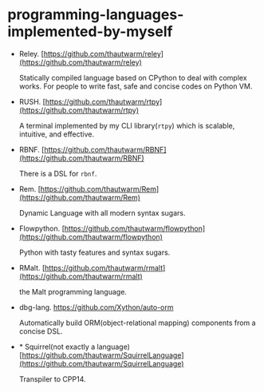 # programming-languages-implemented-by-myself

- Reley. [https://github.com/thautwarm/reley](https://github.com/thautwarm/reley)
    
    Statically compiled language based on CPython to deal with complex works.
    For people to write fast, safe and concise codes on Python VM.

- RUSH. [https://github.com/thautwarm/rtpy](https://github.com/thautwarm/rtpy)
    
    A terminal implemented by my CLI library(`rtpy`) which is scalable, intuitive, and effective.

- RBNF. [https://github.com/thautwarm/RBNF](https://github.com/thautwarm/RBNF)

    There is a DSL for `rbnf`.

- Rem. [https://github.com/thautwarm/Rem](https://github.com/thautwarm/Rem)

    Dynamic Language with all modern syntax sugars.

- Flowpython. [https://github.com/thautwarm/flowpython](https://github.com/thautwarm/flowpython)

    Python with tasty features and syntax sugars.

- RMalt. [https://github.com/thautwarm/rmalt](https://github.com/thautwarm/rmalt)

    the Malt programming language.

- dbg-lang. https://github.com/Xython/auto-orm

    Automatically build ORM(object-relational mapping) components from a concise DSL.

- \* Squirrel(not exactly a language) [https://github.com/thautwarm/SquirrelLanguage](https://github.com/thautwarm/SquirrelLanguage)


    Transpiler to CPP14.

    













